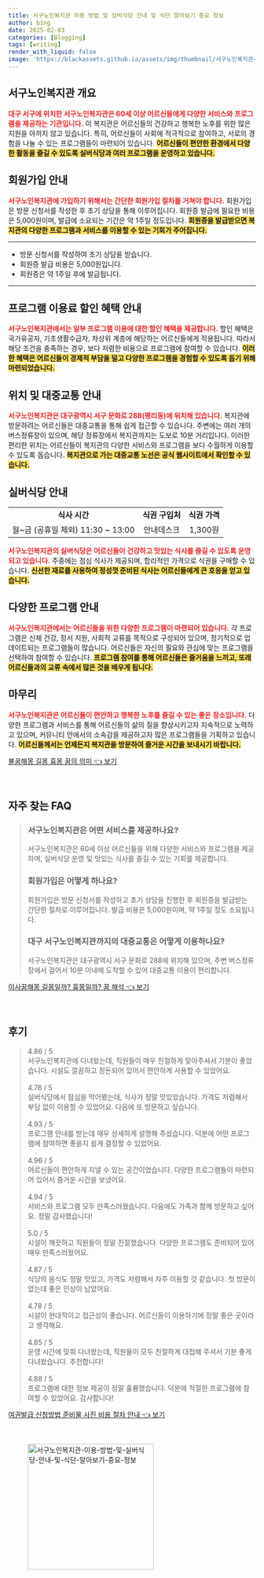 ```yaml
---
title: 서구노인복지관 이용 방법 및 실버식당 안내 및 식단 알아보기 중요 정보
author: bing
date: 2025-02-03
categories: [Blogging]
tags: [writing]
render_with_liquid: false
image: 'https://blackassets.github.io/assets/img/thumbnail/서구노인복지관-이용-방법-및-실버식당-안내-및-식단-알아보기-중요-정보.webp'
---
```



<h2 id='서구노인복지관개요'>서구노인복지관 개요</h2>

<p><b><span style="color: #ee2323;">대구 서구에 위치한 서구노인복지관은 60세 이상 어르신들에게 다양한 서비스와 프로그램을 제공하는 기관입니다.</span></b> 이 복지관은 어르신들의 건강하고 행복한 노후를 위한 많은 지원을 아끼지 않고 있습니다. 특히, 어르신들이 사회에 적극적으로 참여하고, 서로의 경험을 나눌 수 있는 프로그램들이 마련되어 있습니다. <b><span style="background-color: #ffe066;">어르신들이 편안한 환경에서 다양한 활동을 즐길 수 있도록 실버식당과 여러 프로그램을 운영하고 있습니다.</span></b></p>

<h2 id='회원가입안내'>회원가입 안내</h2>

<p><b><span style="color: #ee2323;">서구노인복지관에 가입하기 위해서는 간단한 회원가입 절차를 거쳐야 합니다.</span></b> 회원가입은 방문 신청서를 작성한 후 초기 상담을 통해 이루어집니다. 회원증 발급에 필요한 비용은 5,000원이며, 발급에 소요되는 기간은 약 1주일 정도입니다. <b><span style="background-color: #ffe066;">회원증을 발급받으면 복지관의 다양한 프로그램과 서비스를 이용할 수 있는 기회가 주어집니다.</span></b></p>

<hr />

<ul>
    <li>방문 신청서를 작성하여 초기 상담을 받습니다.</li>
    <li>회원증 발급 비용은 5,000원입니다.</li>
    <li>회원증은 약 1주일 후에 발급됩니다.</li>
</ul>

<hr />

<h2 id='할인혜택안내'>프로그램 이용료 할인 혜택 안내</h2>

<p><b><span style="color: #ee2323;">서구노인복지관에서는 일부 프로그램 이용에 대한 할인 혜택을 제공합니다.</span></b> 할인 혜택은 국가유공자, 기초생활수급자, 차상위 계층에 해당하는 어르신들에게 적용됩니다. 따라서 해당 조건을 충족하는 경우, 보다 저렴한 비용으로 프로그램에 참여할 수 있습니다. <b><span style="background-color: #ffe066;">이러한 혜택은 어르신들이 경제적 부담을 덜고 다양한 프로그램을 경험할 수 있도록 돕기 위해 마련되었습니다.</span></b></p>

<h2 id='위치및교통안내'>위치 및 대중교통 안내</h2>

<p><b><span style="color: #ee2323;">서구노인복지관은 대구광역시 서구 문화로 288(평리동)에 위치해 있습니다.</span></b> 복지관에 방문하려는 어르신들은 대중교통을 통해 쉽게 접근할 수 있습니다. 주변에는 여러 개의 버스정류장이 있으며, 해당 정류장에서 복지관까지는 도보로 10분 거리입니다. 이러한 편리한 위치는 어르신들이 복지관의 다양한 서비스와 프로그램을 보다 수월하게 이용할 수 있도록 돕습니다. <b><span style="background-color: #ffe066;">복지관으로 가는 대중교통 노선은 공식 웹사이트에서 확인할 수 있습니다.</span></b></p>

<h2 id='실버식당안내'>실버식당 안내</h2>

<table>
    <tr>
        <td style="text-align: center; height: 17px;"><b>식사 시간</b></td>
        <td style="text-align: center; height: 17px;"><b>식권 구입처</b></td>
        <td style="text-align: center; height: 17px;"><b>식권 가격</b></td>
    </tr>
    <tr>
        <td style="text-align: center; height: 17px;">월~금 (공휴일 제외) 11:30 ~ 13:00</td>
        <td style="text-align: center; height: 17px;">안내데스크</td>
        <td style="text-align: center; height: 17px;">1,300원</td>
    </tr>
</table>

<p><b><span style="color: #ee2323;">서구노인복지관의 실버식당은 어르신들이 건강하고 맛있는 식사를 즐길 수 있도록 운영되고 있습니다.</span></b> 주중에는 점심 식사가 제공되며, 합리적인 가격으로 식권을 구매할 수 있습니다. <b><span style="background-color: #ffe066;">신선한 재료를 사용하여 정성껏 준비된 식사는 어르신들에게 큰 호응을 얻고 있습니다.</span></b></p>

<h2 id='프로그램안내'>다양한 프로그램 안내</h2>

<p><b><span style="color: #ee2323;">서구노인복지관에서는 어르신들을 위한 다양한 프로그램이 마련되어 있습니다.</span></b> 각 프로그램은 신체 건강, 정서 지원, 사회적 교류를 목적으로 구성되어 있으며, 정기적으로 업데이트되는 프로그램들이 많습니다. 어르신들은 자신의 필요와 관심에 맞는 프로그램을 선택하여 참여할 수 있습니다. <b><span style="background-color: #ffe066;">프로그램 참여를 통해 어르신들은 즐거움을 느끼고, 또래 어르신들과의 교류 속에서 많은 것을 배우게 됩니다.</span></b></p>

<h2 id='마무리'>마무리</h2>

<p><b><span style="color: #ee2323;">서구노인복지관은 어르신들이 편안하고 행복한 노후를 즐길 수 있는 좋은 장소입니다.</span></b> 다양한 프로그램과 서비스를 통해 어르신들의 삶의 질을 향상시키고자 지속적으로 노력하고 있으며, 커뮤니티 안에서의 소속감을 제공하고자 많은 프로그램들을 기획하고 있습니다. <b><span style="background-color: #ffe066;">어르신들께서는 언제든지 복지관을 방문하여 즐거운 시간을 보내시기 바랍니다.</span></b></p>


<p><a class="click-button" title="불꿈해몽 길몽 흉몽 꿈의 의미" href="https://blackassets.github.io/posts/%EB%B6%88%EA%BF%88%ED%95%B4%EB%AA%BD-%EA%B8%B8%EB%AA%BD-%ED%9D%89%EB%AA%BD-%EA%BF%88%EC%9D%98-%EC%9D%98%EB%AF%B8/" rel="dofollow">불꿈해몽 길몽 흉몽 꿈의 의미 👈 보기</a></p><br>
<h2 id='자주_찾는_FAQ'>자주 찾는 FAQ</h2>
<div itemscope="" itemtype="https://schema.org/FAQPage"> 
<blockquote> 
<div itemscope="" itemprop="mainEntity" itemtype="https://schema.org/Question"> 
<h3 itemprop="name">서구노인복지관은 어떤 서비스를 제공하나요?</h3> 
<div itemscope="" itemprop="acceptedAnswer" itemtype="https://schema.org/Answer"> 
<span itemprop="text"> 
<p>서구노인복지관은 60세 이상 어르신들을 위해 다양한 서비스와 프로그램을 제공하며, 실버식당 운영 및 맛있는 식사를 즐길 수 있는 기회를 제공합니다.</p> 
</span> 
</div> 
</div> 

<div itemscope="" itemprop="mainEntity" itemtype="https://schema.org/Question"> 
<h3 itemprop="name">회원가입은 어떻게 하나요?</h3> 
<div itemscope="" itemprop="acceptedAnswer" itemtype="https://schema.org/Answer"> 
<span itemprop="text"> 
<p>회원가입은 방문 신청서를 작성하고 초기 상담을 진행한 후 회원증을 발급받는 간단한 절차로 이루어집니다. 발급 비용은 5,000원이며, 약 1주일 정도 소요됩니다.</p> 
</span> 
</div> 
</div> 

<div itemscope="" itemprop="mainEntity" itemtype="https://schema.org/Question"> 
<h3 itemprop="name">대구 서구노인복지관까지의 대중교통은 어떻게 이용하나요?</h3> 
<div itemscope="" itemprop="acceptedAnswer" itemtype="https://schema.org/Answer"> 
<span itemprop="text"> 
<p>서구노인복지관은 대구광역시 서구 문화로 288에 위치해 있으며, 주변 버스정류장에서 걸어서 10분 이내에 도착할 수 있어 대중교통 이용이 편리합니다.</p> 
</span> 
</div> 
</div> 
</blockquote> 
</div>
<p><a class="click-button" title="이사꿈해몽 길몽일까? 흉몽일까? 꿈 해석" href="https://blackassets.github.io/posts/%EC%9D%B4%EC%82%AC%EA%BF%88%ED%95%B4%EB%AA%BD-%EA%B8%B8%EB%AA%BD%EC%9D%BC%EA%B9%8C-%ED%9D%89%EB%AA%BD%EC%9D%BC%EA%B9%8C-%EA%BF%88-%ED%95%B4%EC%84%9D/" rel="dofollow">이사꿈해몽 길몽일까? 흉몽일까? 꿈 해석 👈 보기</a></p><br>
<h2 id='후기'>후기</h2>
<div itemscope itemtype="https://schema.org/Product">
  <blockquote>
  <div itemprop="review" itemscope itemtype="https://schema.org/Review">
      <div itemprop="reviewRating" itemscope itemtype="https://schema.org/Rating"> <span itemprop="ratingValue">4.86</span> / <span itemprop="bestRating">5</span> </div>
      <span itemprop="reviewBody">서구노인복지관에 다녀왔는데, 직원들이 매우 친절하게 맞아주셔서 기분이 좋았습니다. 시설도 깔끔하고 정돈되어 있어서 편안하게 사용할 수 있었어요.</span>
  </div>
  <br>
  <div itemprop="review" itemscope itemtype="https://schema.org/Review">
      <div itemprop="reviewRating" itemscope itemtype="https://schema.org/Rating"> <span itemprop="ratingValue">4.76</span> / <span itemprop="bestRating">5</span> </div>
      <span itemprop="reviewBody">실버식당에서 점심을 먹어봤는데, 식사가 정말 맛있었습니다. 가격도 저렴해서 부담 없이 이용할 수 있었어요. 다음에 또 방문하고 싶습니다.</span>
  </div>
  <br>
  <div itemprop="review" itemscope itemtype="https://schema.org/Review">
      <div itemprop="reviewRating" itemscope itemtype="https://schema.org/Rating"> <span itemprop="ratingValue">4.93</span> / <span itemprop="bestRating">5</span> </div>
      <span itemprop="reviewBody">프로그램 안내를 받는데 매우 상세하게 설명해 주셨습니다. 덕분에 어떤 프로그램에 참여하면 좋을지 쉽게 결정할 수 있었어요.</span>
  </div>
  <br>
  <div itemprop="review" itemscope itemtype="https://schema.org/Review">
      <div itemprop="reviewRating" itemscope itemtype="https://schema.org/Rating"> <span itemprop="ratingValue">4.96</span> / <span itemprop="bestRating">5</span> </div>
      <span itemprop="reviewBody">어르신들이 편안하게 지낼 수 있는 공간이었습니다. 다양한 프로그램들이 마련되어 있어서 즐거운 시간을 보냈어요.</span>
  </div>
  <br>
  <div itemprop="review" itemscope itemtype="https://schema.org/Review">
      <div itemprop="reviewRating" itemscope itemtype="https://schema.org/Rating"> <span itemprop="ratingValue">4.94</span> / <span itemprop="bestRating">5</span> </div>
      <span itemprop="reviewBody">서비스와 프로그램 모두 만족스러웠습니다. 다음에도 가족과 함께 방문하고 싶어요. 정말 감사했습니다!</span>
  </div>
  <br>
  <div itemprop="review" itemscope itemtype="https://schema.org/Review">
      <div itemprop="reviewRating" itemscope itemtype="https://schema.org/Rating"> <span itemprop="ratingValue">5.0</span> / <span itemprop="bestRating">5</span> </div>
      <span itemprop="reviewBody">시설이 깨끗하고 직원들이 정말 친절했습니다. 다양한 프로그램도 준비되어 있어 매우 만족스러웠어요.</span>
  </div>
  <br>
  <div itemprop="review" itemscope itemtype="https://schema.org/Review">
      <div itemprop="reviewRating" itemscope itemtype="https://schema.org/Rating"> <span itemprop="ratingValue">4.87</span> / <span itemprop="bestRating">5</span> </div>
      <span itemprop="reviewBody">식당의 음식도 정말 맛있고, 가격도 저렴해서 자주 이용할 것 같습니다. 첫 방문이었는데 좋은 인상이 남았어요.</span>
  </div>
  <br>
  <div itemprop="review" itemscope itemtype="https://schema.org/Review">
      <div itemprop="reviewRating" itemscope itemtype="https://schema.org/Rating"> <span itemprop="ratingValue">4.78</span> / <span itemprop="bestRating">5</span> </div>
      <span itemprop="reviewBody">시설이 현대적이고 접근성이 좋습니다. 어르신들이 이용하기에 정말 좋은 곳이라고 생각해요.</span>
  </div>
  <br>
  <div itemprop="review" itemscope itemtype="https://schema.org/Review">
      <div itemprop="reviewRating" itemscope itemtype="https://schema.org/Rating"> <span itemprop="ratingValue">4.85</span> / <span itemprop="bestRating">5</span> </div>
      <span itemprop="reviewBody">운영 시간에 맞춰 다녀왔는데, 직원들이 모두 친절하게 대접해 주셔서 기분 좋게 다녀왔습니다. 추천합니다!</span>
  </div>
  <br>
  <div itemprop="review" itemscope itemtype="https://schema.org/Review">
      <div itemprop="reviewRating" itemscope itemtype="https://schema.org/Rating"> <span itemprop="ratingValue">4.88</span> / <span itemprop="bestRating">5</span> </div>
      <span itemprop="reviewBody">프로그램에 대한 정보 제공이 정말 훌륭했습니다. 덕분에 적절한 프로그램에 참여할 수 있었어요. 감사합니다!</span>
  </div>
  </blockquote>
</div>
<p><a class="click-button" title="여권발급 신청방법 준비물 사진 비용 절차 안내" href="https://blackassets.github.io/posts/%EC%97%AC%EA%B6%8C%EB%B0%9C%EA%B8%89-%EC%8B%A0%EC%B2%AD%EB%B0%A9%EB%B2%95-%EC%A4%80%EB%B9%84%EB%AC%BC-%EC%82%AC%EC%A7%84-%EB%B9%84%EC%9A%A9-%EC%A0%88%EC%B0%A8-%EC%95%88%EB%82%B4/" rel="dofollow">여권발급 신청방법 준비물 사진 비용 절차 안내 👈 보기</a></p><br>
<figure class="image"><img src="https://blackassets.github.io/assets/img/thumbnail/서구노인복지관-이용-방법-및-실버식당-안내-및-식단-알아보기-중요-정보.webp" alt="서구노인복지관-이용-방법-및-실버식당-안내-및-식단-알아보기-중요-정보" width="256" height="256"></figure>